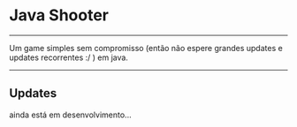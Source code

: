 <h1>Java Shooter</h1>

<hr>
 
 Um game simples sem compromisso (então não espere grandes updates e updates recorrentes :/ ) em java.
 
<hr>
 <h2>Updates</h2>
 
 ainda está em desenvolvimento...
